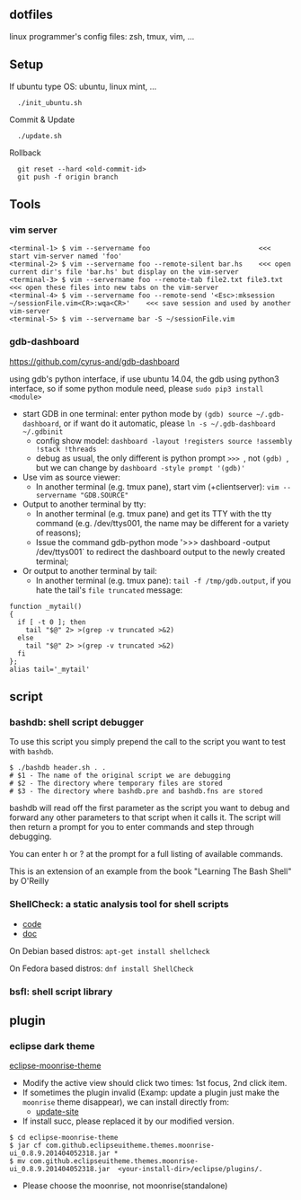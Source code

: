 ## dotfiles

linux programmer's config files: zsh, tmux, vim, ...

## Setup

If ubuntu type OS: ubuntu, linux mint, ...
```Shell
  ./init_ubuntu.sh  
```
Commit & Update  
```Shell
  ./update.sh  
```
Rollback  
```Shell
  git reset --hard <old-commit-id>  
  git push -f origin branch  
```
## Tools
### vim server
```Shell
<terminal-1> $ vim --servername foo                           <<< start vim-server named 'foo'
<terminal-2> $ vim --servername foo --remote-silent bar.hs    <<< open current dir's file 'bar.hs' but display on the vim-server
<terminal-3> $ vim --servername foo --remote-tab file2.txt file3.txt   <<< open these files into new tabs on the vim-server
<terminal-4> $ vim --servername foo --remote-send '<Esc>:mksession ~/sessionFile.vim<CR>:wqa<CR>'    <<< save session and used by another vim-server
<terminal-5> $ vim --servername bar -S ~/sessionFile.vim
```
### gdb-dashboard
https://github.com/cyrus-and/gdb-dashboard

using gdb's python interface, if use ubuntu 14.04, the gdb using python3 interface, so if some python module need, please `sudo pip3 install <module>`

  - start GDB in one terminal: enter python mode by `(gdb) source ~/.gdb-dashboard`, or if want do it automatic, please `ln -s ~/.gdb-dashboard ~/.gdbinit`
    * config show model: `dashboard -layout !registers source !assembly !stack !threads`
    * debug as usual, the only different is python prompt `>>> `, not `(gdb) `, but we can change by `dashboard -style prompt '(gdb)'`
  - Use vim as source viewer:
    * In another terminal (e.g. tmux pane), start vim (+clientserver): `vim --servername "GDB.SOURCE"`
  - Output to another terminal by tty:
    * In another terminal (e.g. tmux pane) and get its TTY with the tty command (e.g. /dev/ttys001, the name may be different for a variety of reasons);
    * Issue the command gdb-python mode '>>> dashboard -output /dev/ttys001` to redirect the dashboard output to the newly created terminal;
  - Or output to another terminal by tail:
    * In another terminal (e.g. tmux pane): `tail -f /tmp/gdb.output`, if you hate the tail's `file truncated` message:

```Shell
function _mytail()
{
  if [ -t 0 ]; then
    tail "$@" 2> >(grep -v truncated >&2)
  else
    tail "$@" 2> >(grep -v truncated >&2)
  fi
};
alias tail='_mytail'
```
## script

### bashdb: shell script debugger

To use this script you simply prepend the call to the script you want to test with `bashdb`.
```Shell
$ ./bashdb header.sh . .
# $1 - The name of the original script we are debugging
# $2 - The directory where temporary files are stored
# $3 - The directory where bashdb.pre and bashdb.fns are stored
```
bashdb will read off the first parameter as the script you want to debug and forward any other parameters to that script when it calls it. The script will then return a prompt for you to enter commands and step through debugging.

You can enter h or ? at the prompt for a full listing of available commands.

This is an extension of an example from the book "Learning The Bash Shell" by O'Reilly

### ShellCheck: a static analysis tool for shell scripts

- [code](https://github.com/koalaman/shellcheck)
- [doc](http://www.shellcheck.net)

On Debian based distros:
`apt-get install shellcheck`

On Fedora based distros:
`dnf install ShellCheck`

### bsfl: shell script library

## plugin

### eclipse dark theme

[eclipse-moonrise-theme](https://github.com/guari/eclipse-ui-theme)
  - Modify the active view should click two times: 1st focus, 2nd click item.  
  - If sometimes the plugin invalid (Examp: update a plugin just make the `moonrise` theme disappear), we can install directly from:
    * [update-site](https://raw.github.com/guari/eclipse-ui-theme/master/com.github.eclipseuitheme.themes.updatesite)
  - If install succ, please replaced it by our modified version.
  ```Shell
  $ cd eclipse-moonrise-theme
  $ jar cf com.github.eclipseuitheme.themes.moonrise-ui_0.8.9.201404052318.jar *
  $ mv com.github.eclipseuitheme.themes.moonrise-ui_0.8.9.201404052318.jar  <your-install-dir>/eclipse/plugins/.
  ```
  - Please choose the moonrise, not moonrise(standalone)
